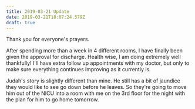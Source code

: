```yaml
---
title: 2019-03-21 Update
date: 2019-03-21T18:07:24.579Z
draft: true
---
```

Thank you for everyone's prayers. 



After spending more than a week in 4 different rooms, I have finally been given the approval for discharge. Health wise, I am doing extremely well thankfully! I'll have extra follow up appointments with my doctor, but only to make sure everything continues improving as it currently is. 



Judah's story is slightly different than mine. He still has a bit of jaundice they would like to see go down before he leaves. So they're going to move him out of the NICU into a room with me on the 3rd floor for the night with the plan for him to go home tomorrow.
